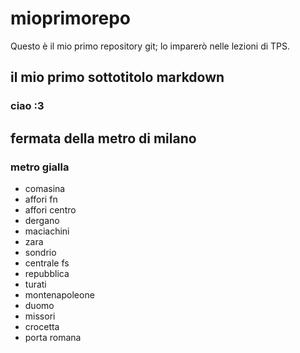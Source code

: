# mioprimorepo
Questo è il mio primo repository git; lo imparerò nelle lezioni di TPS.
## il mio primo sottotitolo markdown
### ciao :3
## fermata della metro di milano
### metro gialla
- comasina
- affori fn
- affori centro
- dergano
- maciachini
- zara
- sondrio
- centrale fs
- repubblica
- turati
- montenapoleone
- duomo
- missori
- crocetta
- porta romana